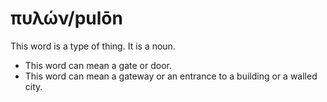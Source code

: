 # πυλών/pulōn
This word is a type of thing. It is a noun.
* This word can mean a gate or door.
* This word can mean a gateway or an entrance to a building or a walled city.
